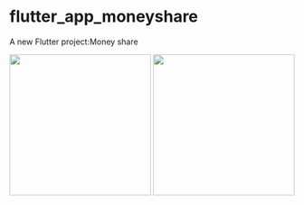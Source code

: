 # flutter_app_moneyshare

A new Flutter project:Money share

<img src = "https://user-images.githubusercontent.com/89622168/140633492-d714f4d7-921e-4d8b-9844-b9c61360b88d.jpg" width = "250" >

<img src = "https://user-images.githubusercontent.com/89622168/140633530-bbe76bfa-1354-433c-99ab-a9a3481f8659.jpg" width = "250" >
